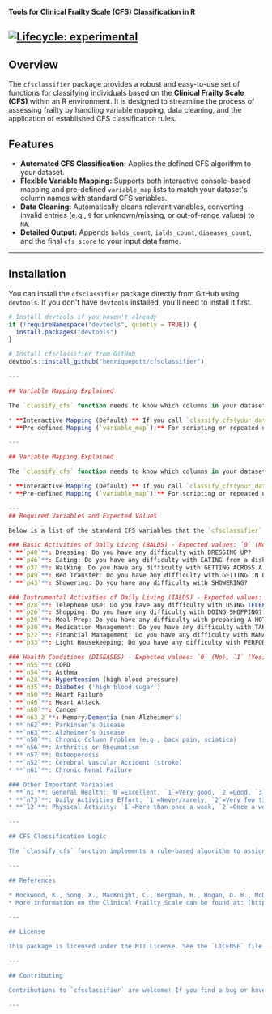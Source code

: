 
**Tools for Clinical Frailty Scale (CFS) Classification in R**

[![Lifecycle: experimental](https://img.shields.io/badge/lifecycle-experimental-orange.svg)](https://lifecycle.r-lib.org/articles/stages.html#experimental)
---

## Overview

The `cfsclassifier` package provides a robust and easy-to-use set of functions for classifying individuals based on the **Clinical Frailty Scale (CFS)** within an R environment. It is designed to streamline the process of assessing frailty by handling variable mapping, data cleaning, and the application of established CFS classification rules.

## Features

* **Automated CFS Classification:** Applies the defined CFS algorithm to your dataset.
* **Flexible Variable Mapping:** Supports both interactive console-based mapping and pre-defined `variable_map` lists to match your dataset's column names with standard CFS variables.
* **Data Cleaning:** Automatically cleans relevant variables, converting invalid entries (e.g., `9` for unknown/missing, or out-of-range values) to `NA`.
* **Detailed Output:** Appends `balds_count`, `ialds_count`, `diseases_count`, and the final `cfs_score` to your input data frame.

---

## Installation

You can install the `cfsclassifier` package directly from GitHub using `devtools`. If you don't have `devtools` installed, you'll need to install it first.

```R
# Install devtools if you haven't already
if (!requireNamespace("devtools", quietly = TRUE)) {
  install.packages("devtools")
}

# Install cfsclassifier from GitHub
devtools::install_github("henriquepott/cfsclassifier")

---

## Variable Mapping Explained

The `classify_cfs` function needs to know which columns in your dataset correspond to the specific variables used in the Clinical Frailty Scale calculation.

* **Interactive Mapping (Default):** If you call `classify_cfs(your_data)` without the `variable_map` argument, the function will guide you through the process via console prompts. For each standard CFS variable, it will display a description and ask you to type in the exact name of the corresponding column in your `your_data` data frame. If a variable is not available in your data, simply press Enter without typing anything.
* **Pre-defined Mapping (`variable_map`):** For scripting or repeated use, you can provide a named list (`variable_map`) where the names are the standard CFS variable IDs (e.g., `p40`, `n1`) and the values are the actual column names in your data (e.g., `"My_Dressing_Var"`). Use `NA` for variables that are not present in your dataset.

---

## Variable Mapping Explained

The `classify_cfs` function needs to know which columns in your dataset correspond to the specific variables used in the Clinical Frailty Scale calculation.

* **Interactive Mapping (Default):** If you call `classify_cfs(your_data)` without the `variable_map` argument, the function will guide you through the process via console prompts. For each standard CFS variable, it will display a description and ask you to type in the exact name of the corresponding column in your `your_data` data frame. If a variable is not available in your data, simply press Enter without typing anything.
* **Pre-defined Mapping (`variable_map`):** For scripting or repeated use, you can provide a named list (`variable_map`) where the names are the standard CFS variable IDs (e.g., `p40`, `n1`) and the values are the actual column names in your data (e.g., `"My_Dressing_Var"`). Use `NA` for variables that are not present in your dataset.

---
## Required Variables and Expected Values

Below is a list of the standard CFS variables that the `cfsclassifier` function expects, along with their descriptions and allowed values. Your input columns should contain data compatible with these types and ranges. Values outside the allowed range or `9` (commonly used for "unknown" or "missing") will be converted to `NA`.

### Basic Activities of Daily Living (BALDS) - Expected values: `0` (No difficulty), `1` (Yes, difficulty)
* **`p40`**: Dressing: Do you have any difficulty with DRESSING UP?
* **`p46`**: Eating: Do you have any difficulty with EATING from a dish that was placed in front of you?
* **`p37`**: Walking: Do you have any difficulty with GETTING ACROSS A ROOM OR WALKING FROM ONE ROOM TO ANOTHER on the same floor?
* **`p49`**: Bed Transfer: Do you have any difficulty with GETTING IN OR OUT OF BED?
* **`p43`**: Showering: Do you have any difficulty with SHOWERING?

### Instrumental Activities of Daily Living (IALDS) - Expected values: `0` (No difficulty), `1` (Yes, difficulty)
* **`p28`**: Telephone Use: Do you have any difficulty with USING TELEPHONE (LANDLINE OR CELLULAR)?
* **`p26`**: Shopping: Do you have any difficulty with DOING SHOPPING?
* **`p20`**: Meal Prep: Do you have any difficulty with preparing A HOT MEAL?
* **`p30`**: Medication Management: Do you have any difficulty with TAKING/MANAGING YOUR OWN MEDICATIONS?
* **`p22`**: Financial Management: Do you have any difficulty with MANAGING YOUR OWN MONEY?
* **`p33`**: Light Housekeeping: Do you have any difficulty with PERFORMING LIGHT HOUSEKEEPING?

### Health Conditions (DISEASES) - Expected values: `0` (No), `1` (Yes)
* **`n55`**: COPD
* **`n54`**: Asthma
* **`n28`**: Hypertension (high blood pressure)
* **`n35`**: Diabetes ('high blood sugar')
* **`n50`**: Heart Failure
* **`n46`**: Heart Attack
* **`n60`**: Cancer
* **`n63_2`**: Memory/Dementia (non-Alzheimer's)
* **`n62`**: Parkinson’s Disease
* **`n63`**: Alzheimer’s Disease
* **`n58`**: Chronic Column Problem (e.g., back pain, sciatica)
* **`n56`**: Arthritis or Rheumatism
* **`n57`**: Osteoporosis
* **`n52`**: Cerebral Vascular Accident (stroke)
* **`n61`**: Chronic Renal Failure

### Other Important Variables
* **`n1`**: General Health: `0`=Excellent, `1`=Very good, `2`=Good, `3`=Fair, `4`=Bad, `5`=Very bad
* **`n73`**: Daily Activities Effort: `1`=Never/rarely, `2`=Very few times, `3`=Sometimes, `4`=Most of the time
* **`l2`**: Physical Activity: `1`=More than once a week, `2`=Once a week, `3`=1 to 3 times a month, `4`=Rarely or never

---

## CFS Classification Logic

The `classify_cfs` function implements a rule-based algorithm to assign a CFS score from 1 to 7. The rules are applied hierarchically, from severe frailty (CFS 7) down to very fit (CFS 1). If a rule matches, the CFS score is assigned, and subsequent rules are not evaluated for that individual. Individuals with insufficient data for any classification will have an `NA` for `cfs_score`.

---

## References

* Rockwood, K., Song, X., MacKnight, C., Bergman, H., Hogan, D. B., McDowell, I., & Mitnitski, A. (2005). A global clinical measure of fitness and frailty in elderly people. \emph{CMAJ}, \emph{173}(5), 489-495.
* More information on the Clinical Frailty Scale can be found at: [https://www.dal.ca/sites/healthy-aging/cfs.html](https://www.dal.ca/sites/healthy-aging/cfs.html)

---

## License

This package is licensed under the MIT License. See the `LICENSE` file for details.

---

## Contributing

Contributions to `cfsclassifier` are welcome! If you find a bug or have a feature request, please open an issue on the [GitHub repository](https://github.com/YOUR_GITHUB_USERNAME/cfsclassifier/issues).

---